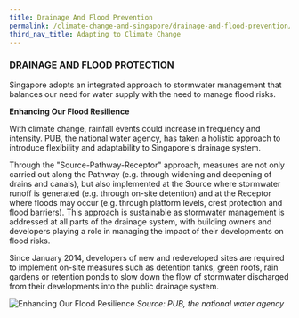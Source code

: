 ```yaml
---
title: Drainage And Flood Prevention
permalink: /climate-change-and-singapore/drainage-and-flood-prevention/
third_nav_title: Adapting to Climate Change
---
```


### DRAINAGE AND FLOOD PROTECTION

Singapore adopts an integrated approach to stormwater management that balances our need for water supply with the need to manage flood risks.

**Enhancing Our Flood Resilience**

With climate change, rainfall events could increase in frequency and intensity. PUB, the national water agency, has taken a holistic approach to introduce flexibility and adaptability to Singapore's drainage system.

Through the "Source-Pathway-Receptor" approach, measures are not only carried out along the Pathway (e.g. through widening and deepening of drains and canals), but also implemented at the Source where stormwater runoff is generated (e.g. through on-site detention) and at the Receptor where floods may occur (e.g. through platform levels, crest protection and flood barriers). This approach is sustainable as stormwater management is addressed at all parts of the drainage system, with building owners and developers playing a role in managing the impact of their developments on flood risks.

Since January 2014, developers of new and redeveloped sites are required to implement on-site measures such as detention tanks, green roofs, rain gardens or retention ponds to slow down the flow of stormwater discharged from their developments into the public drainage system.

![Enhancing Our Flood Resilience](https://www.nccs.gov.sg/images/default-source/default-album/enhancing-our-flood-resilience-enlarge.jpg "Enhancing Our Flood Resilience")
*Source: PUB, the national water agency*